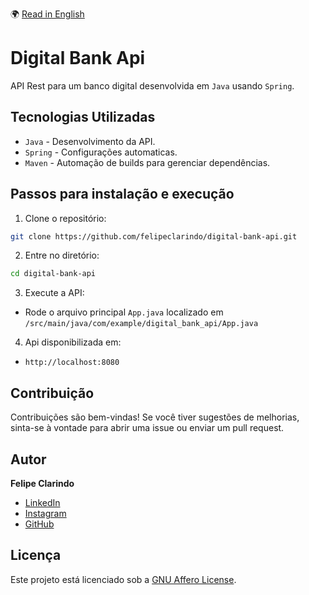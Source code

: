 🌍 [Read in English](README.md)

# Digital Bank Api

API Rest para um banco digital desenvolvida em `Java` usando `Spring`.

## Tecnologias Utilizadas

- `Java` - Desenvolvimento da API.
- `Spring` - Configurações automaticas.
- `Maven` - Automação de builds para gerenciar dependências.

## Passos para instalação e execução

1. Clone o repositório:

```bash
git clone https://github.com/felipeclarindo/digital-bank-api.git
```

2. Entre no diretório:

```bash
cd digital-bank-api
```

3. Execute a API:

- Rode o arquivo principal `App.java` localizado em `/src/main/java/com/example/digital_bank_api/App.java`

4. Api disponibilizada em:

- `http://localhost:8080`

## Contribuição

Contribuições são bem-vindas! Se você tiver sugestões de melhorias, sinta-se à vontade para abrir uma issue ou enviar um pull request.

## Autor

**Felipe Clarindo**

- [LinkedIn](https://www.linkedin.com/in/felipeclarindo)
- [Instagram](https://www.instagram.com/lipethecoder)
- [GitHub](https://github.com/felipeclarindo)

## Licença

Este projeto está licenciado sob a [GNU Affero License](https://www.gnu.org/licenses/agpl-3.0.html).